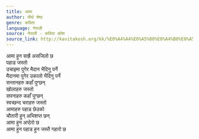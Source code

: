 ```yaml
---
title: आमा
author: तीर्थ श्रेष्ठ
genre: कविता
language: नेपाली
source: नेपाली - कविता कोश
source_link: http://kavitakosh.org/kk/%E0%A4%A4%E0%A5%80%E0%A4%B0%E0%A5%8D%E0%A4%A5_%E0%A4%B6%E0%A5%8D%E0%A4%B0%E0%A5%87%E0%A4%B7%E0%A5%8D%E0%A4%A0
---
```


आमा हुन साह्रै असजिलो छ  
पहाड जस्तो  
उचाइमा पुगेर मैदान भैदिनु पर्ने  
मैदानमा पुगेर उकालो भैदिनु पर्ने  
सन्तानहरु कहाँ पुग्छन्  
खोलाहरु जस्तो  
सपनाहरु कहाँ पुग्छन्  
स्वच्छन्द चराहरु जस्तो  
आमाहरु पहाड छेउको  
चौतारी हु्न् अभिशप्त छन्  
आमा हुन अप्ठेरो छ  
आमा हुन पहाड हुन जस्तै गहारो छ
